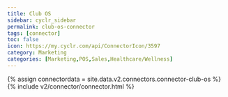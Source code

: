 ```yaml
---
title: Club OS
sidebar: cyclr_sidebar
permalink: club-os-connector
tags: [connector]
toc: false
icon: https://my.cyclr.com/api/ConnectorIcon/3597
category: Marketing
categories: [Marketing,POS,Sales,Healthcare/Wellness]
---
```

{% assign connectordata = site.data.v2.connectors.connector-club-os %}
{% include v2/connector/connector.html %}	